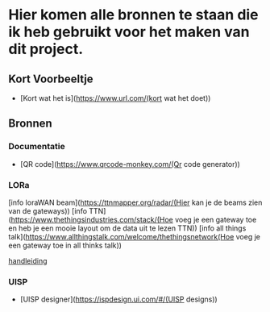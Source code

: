 # Hier komen alle bronnen te staan die ik heb gebruikt voor het maken van dit project.


## Kort Voorbeeltje
- [Kort wat het is](https://www.url.com/(kort wat het doet))

## Bronnen

### Documentatie

- [QR code](https://www.qrcode-monkey.com/(Qr code generator))


### LORa
[info loraWAN beam](https://ttnmapper.org/radar/(Hier kan je de beams zien van de gateways))
[info TTN](https://www.thethingsindustries.com/stack/(Hoe voeg je een gateway toe en heb je een mooie layout om de data uit te lezen TTN))
[info all things talk](https://www.allthingstalk.com/welcome/thethingsnetwork(Hoe voeg je een gateway toe in all thinks talk))


[handleiding](http://wiki.dragino.com/xwiki/bin/view/Main/User%20Manual%20for%20All%20Gateway%20models/DLOS8N/())

### UISP
- [UISP designer](https://ispdesign.ui.com/#/(UISP designs))